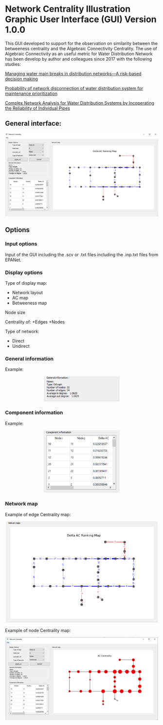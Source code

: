 # Network Centrality Illustration Graphic User Interface (GUI) Version 1.0.0
This GUI developed to support for the observation on similarity between the betweeness centrality and the Algebraic Connectivity Centrality. The use of Algebraic Connectivity as an useful metric for Water Distribution Network has been develop by author and colleagues since 2017 with the following studies:

<a href="https://www.sciencedirect.com/science/article/abs/pii/S0951832018313899">Managing water main breaks in distribution networks––A risk-based decision making</a>

<a href="https://iwaponline.com/aqua/article-abstract/67/3/252/38122">Probability of network disconnection of water distribution system for maintenance prioritization</a>

<a href="https://www.researchgate.net/profile/Hieu_Phan9/publication/321490512_COMPLEX_NETWORK_ANALYSIS_FOR_WATER_DISTRIBUTION_SYSTEMS_BY_INCORPORATING_THE_RELIABILITY_OF_INDIVIDUAL_PIPES/links/5c198ed8299bf12be38a1933/COMPLEX-NETWORK-ANALYSIS-FOR-WATER-DISTRIBUTION-SYSTEMS-BY-INCORPORATING-THE-RELIABILITY-OF-INDIVIDUAL-PIPES.pdf">Complex Network Analysis for Water
Distribution Systems by Incoperating the Reliability of Individual Pipes</a>

## General interface:

<p align="center">
  <img src="interface.PNG" width="750" title="Illustrating AC Importance Level Map ">
</p>

## Options

### Input options
Input of the GUI including the .scv or .txt files including the .inp.txt files from EPANet. 

### Display options
Type of display map: 
+ Network layout
+ AC map
+ Betweeness map

Node size

Centrality of:
+Edges
+Nodes

Type of network:
+ Direct
+ Undirect

### General information
Example:
<p align="center">
  <img src="1.PNG" width="250" title="Illustrating AC Importance Level Map ">
</p>

### Component information
Example:
<p align="center">
  <img src="2.PNG" width="250" title="Illustrating AC Importance Level Map ">
</p>

### Network map
Example of edge Centrality map:
<p align="center">
  <img src="3.PNG" width="500" title="Illustrating AC Importance Level Map ">
</p>

Example of node Centrality map:
<p align="center">
  <img src="4.PNG" width="500" title="Illustrating AC Importance Level Map ">
</p>





